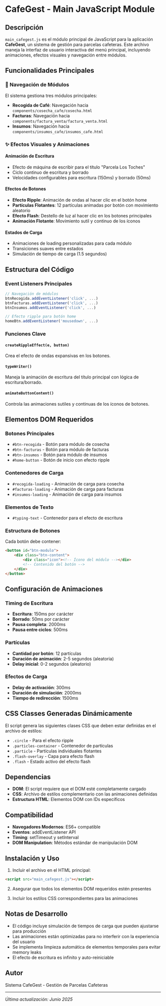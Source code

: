 # CafeGest - Main JavaScript Module

## Descripción
`main_cafegest.js` es el módulo principal de JavaScript para la aplicación **CafeGest**, un sistema de gestión para parcelas cafeteras. Este archivo maneja la interfaz de usuario interactiva del menú principal, incluyendo animaciones, efectos visuales y navegación entre módulos.

## Funcionalidades Principales

### 🎯 Navegación de Módulos
El sistema gestiona tres módulos principales:
- **Recogida de Café**: Navegación hacia `components/cosecha_cafe/cosecha.html`
- **Facturas**: Navegación hacia `components/factura_venta/factura_venta.html`
- **Insumos**: Navegación hacia `components/insumos_cafe/insumos_cafe.html`

### ✨ Efectos Visuales y Animaciones

#### Animación de Escritura
- Efecto de máquina de escribir para el título "Parcela Los Toches"
- Ciclo continuo de escritura y borrado
- Velocidades configurables para escritura (150ms) y borrado (50ms)

#### Efectos de Botones
- **Efecto Ripple**: Animación de ondas al hacer clic en el botón home
- **Partículas Flotantes**: 12 partículas animadas por botón con movimiento aleatorio
- **Efecto Flash**: Destello de luz al hacer clic en los botones principales
- **Animación Flotante**: Movimiento sutil y continuo de los íconos

#### Estados de Carga
- Animaciones de loading personalizadas para cada módulo
- Transiciones suaves entre estados
- Simulación de tiempo de carga (1.5 segundos)

## Estructura del Código

### Event Listeners Principales
```javascript
// Navegación de módulos
btnRecogida.addEventListener('click', ...)
btnFacturas.addEventListener('click', ...)
btnInsumos.addEventListener('click', ...)

// Efecto ripple para botón home
homeBtn.addEventListener('mousedown', ...)
```

### Funciones Clave

#### `createRippleEffect(e, button)`
Crea el efecto de ondas expansivas en los botones.

#### `typeWriter()`
Maneja la animación de escritura del título principal con lógica de escritura/borrado.

#### `animateButtonContent()`
Controla las animaciones sutiles y continuas de los íconos de botones.

## Elementos DOM Requeridos

### Botones Principales
- `#btn-recogida` - Botón para módulo de cosecha
- `#btn-facturas` - Botón para módulo de facturas  
- `#btn-insumos` - Botón para módulo de insumos
- `#home-button` - Botón de inicio con efecto ripple

### Contenedores de Carga
- `#recogida-loading` - Animación de carga para cosecha
- `#facturas-loading` - Animación de carga para facturas
- `#insumos-loading` - Animación de carga para insumos

### Elementos de Texto
- `#typing-text` - Contenedor para el efecto de escritura

### Estructura de Botones
Cada botón debe contener:
```html
<button id="btn-modulo">
    <div class="btn-content">
        <div class="icon"><!-- Ícono del módulo --></div>
        <!-- Contenido del botón -->
    </div>
</button>
```

## Configuración de Animaciones

### Timing de Escritura
- **Escritura**: 150ms por carácter
- **Borrado**: 50ms por carácter  
- **Pausa completa**: 2000ms
- **Pausa entre ciclos**: 500ms

### Partículas
- **Cantidad por botón**: 12 partículas
- **Duración de animación**: 2-5 segundos (aleatoria)
- **Delay inicial**: 0-2 segundos (aleatorio)

### Efectos de Carga
- **Delay de activación**: 300ms
- **Duración de simulación**: 2000ms
- **Tiempo de redirección**: 1500ms

## CSS Classes Generadas Dinámicamente

El script genera las siguientes clases CSS que deben estar definidas en el archivo de estilos:

- `.circle` - Para el efecto ripple
- `.particles-container` - Contenedor de partículas
- `.particle` - Partículas individuales flotantes
- `.flash-overlay` - Capa para efecto flash
- `.flash` - Estado activo del efecto flash

## Dependencias

- **DOM**: El script requiere que el DOM esté completamente cargado
- **CSS**: Archivo de estilos complementario con las animaciones definidas
- **Estructura HTML**: Elementos DOM con IDs específicos

## Compatibilidad

- **Navegadores Modernos**: ES6+ compatible
- **Eventos**: addEventListener API
- **Timing**: setTimeout y setInterval
- **DOM Manipulation**: Métodos estándar de manipulación DOM

## Instalación y Uso

1. Incluir el archivo en el HTML principal:
```html
<script src="main_cafegest.js"></script>
```

2. Asegurar que todos los elementos DOM requeridos estén presentes

3. Incluir los estilos CSS correspondientes para las animaciones

## Notas de Desarrollo

- El código incluye simulación de tiempos de carga que pueden ajustarse para producción
- Las animaciones están optimizadas para no interferir con la experiencia del usuario
- Se implementa limpieza automática de elementos temporales para evitar memory leaks
- El efecto de escritura es infinito y auto-reiniciable

## Autor
Sistema CafeGest - Gestión de Parcelas Cafeteras

---
*Última actualización: Junio 2025*